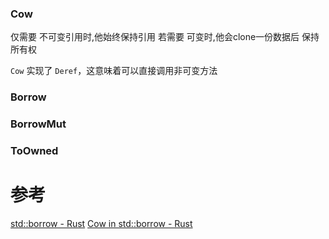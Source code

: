

### Cow
仅需要 不可变引用时,他始终保持引用
若需要 可变时,他会clone一份数据后 保持所有权

`Cow` 实现了 `Deref`，这意味着可以直接调用非可变方法


### Borrow

### BorrowMut

### ToOwned


# 参考
[std::borrow - Rust](https://doc.rust-lang.org/std/borrow/index.html)
[Cow in std::borrow - Rust](https://doc.rust-lang.org/std/borrow/enum.Cow.html)
